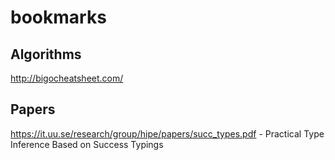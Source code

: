# bookmarks

## Algorithms
http://bigocheatsheet.com/

## Papers
https://it.uu.se/research/group/hipe/papers/succ_types.pdf - Practical Type Inference Based on Success Typings
